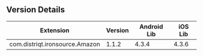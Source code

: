 ## Version Details

| Extension | Version | Android Lib | iOS Lib |
| --- | --- | --- | --- |
| com.distriqt.ironsource.Amazon | 1.1.2 | 4.3.4 | 4.3.6 |
